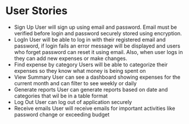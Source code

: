 # User Stories
* Sign Up
  User will sign up using email and password. Email must be verified before login and password
  securely stored using encryption.
* LogIn
  User will be able to log in with their registered email and password, if login fails an error
  message will be displayed and users who forget password can reset it using email. Also, when user
  logs in they can add new expenses or make changes.
* Find expense by category
  Users will be able to categorize their expenses so they know what money is being spent on
* View Summary
  User can see a dashboard showing expenses for the current month and can filter to see weekly or daily
* Generate reports
  User can generate reports based on date and categories that wil be in a table format
* Log Out
  User can log out of application securely
* Receive emails
  User will receive emails for important activities like password change or exceeding budget